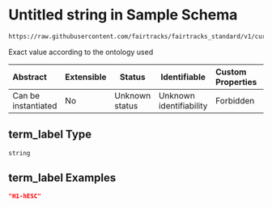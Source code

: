 # Untitled string in Sample Schema

```txt
https://raw.githubusercontent.com/fairtracks/fairtracks_standard/v1/current/json/schema/fairtracks_sample.schema.json#/properties/sample_type/properties/cell_line/properties/term_label
```

Exact value according to the ontology used


| Abstract            | Extensible | Status         | Identifiable            | Custom Properties | Additional Properties | Access Restrictions | Defined In                                                                                             |
| :------------------ | ---------- | -------------- | ----------------------- | :---------------- | --------------------- | ------------------- | ------------------------------------------------------------------------------------------------------ |
| Can be instantiated | No         | Unknown status | Unknown identifiability | Forbidden         | Allowed               | none                | [fairtracks_sample.schema.json\*](../json/schema/fairtracks_sample.schema.json "open original schema") |

## term_label Type

`string`

## term_label Examples

```json
"H1-hESC"
```
